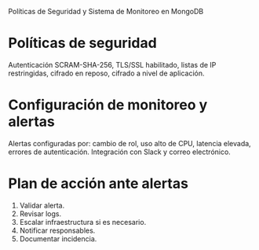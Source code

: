 Políticas de Seguridad y Sistema de Monitoreo en MongoDB
# Políticas de seguridad
Autenticación SCRAM-SHA-256, TLS/SSL habilitado, listas de IP restringidas, cifrado en reposo, cifrado a nivel de aplicación.
# Configuración de monitoreo y alertas
Alertas configuradas por: cambio de rol, uso alto de CPU, latencia elevada, errores de autenticación.
Integración con Slack y correo electrónico.
# Plan de acción ante alertas
1. Validar alerta.
2. Revisar logs.
3. Escalar infraestructura si es necesario.
4. Notificar responsables.
5. Documentar incidencia.
